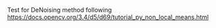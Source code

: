 Test for DeNoising method
following https://docs.opencv.org/3.4/d5/d69/tutorial_py_non_local_means.html